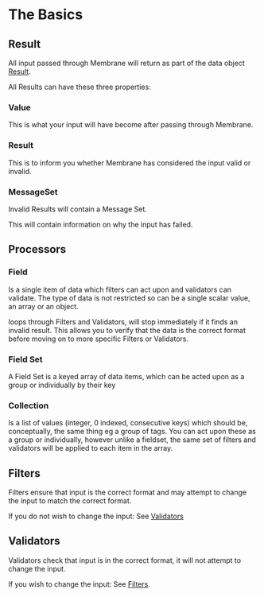 # The Basics

## Result

All input passed through Membrane will return as part of the data object [Result](result.md).

All Results can have these three properties:

### Value

This is what your input will have become after passing through Membrane.

### Result

This is to inform you whether Membrane has considered the input valid or invalid.

### MessageSet

Invalid Results will contain a Message Set.

This will contain information on why the input has failed.

## Processors

### Field

Is a single item of data which filters can act upon and validators can validate.
The type of data is not restricted so can be a single scalar value, an array or an object.

loops through Filters and Validators, will stop immediately if it finds an invalid result.
This allows you to verify that the data is the correct format before moving on to more specific Filters or Validators.

### Field Set

A Field Set is a keyed array of data items, which can be acted upon as a group or individually by their key

### Collection

Is a list of values (integer, 0 indexed, consecutive keys) which should be,
conceptually, the same thing eg a group of tags. You can act upon these as a group or individually,
however unlike a fieldset, the same set of filters and validators will be applied to each item in the array.

## Filters

Filters ensure that input is the correct format and may attempt
to change the input to match the correct format.

If you do not wish to change the input: See [Validators](validators.md)

## Validators

Validators check that input is in the correct format, it will not attempt to change the
input.

If you wish to change the input: See [Filters](filters.md).
